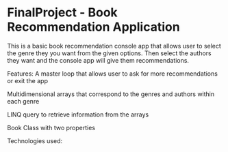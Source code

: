 # FinalProject - Book Recommendation Application 

This is a basic book recommendation console app that allows user to select the genre they you want from the given options. Then select the authors they want and the console app will give them recommendations. 

Features:
A master loop that allows user to ask for more recommendations or exit the app

Multidimensional arrays that correspond to the genres and authors within each genre

LINQ query to retrieve information from the arrays

Book Class with two properties

Technologies used: 
